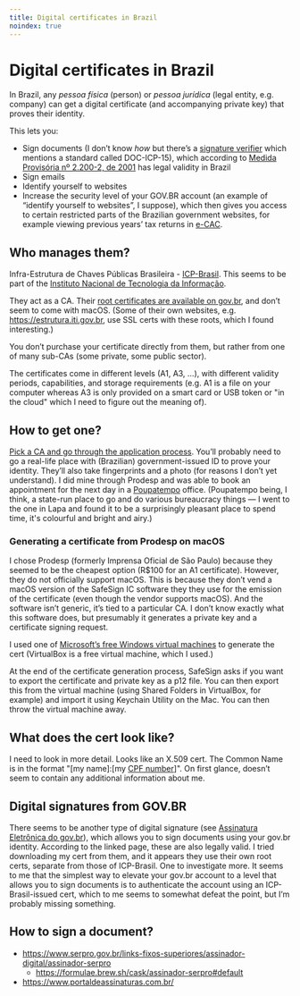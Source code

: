 ```yaml
---
title: Digital certificates in Brazil
noindex: true
---
```


# Digital certificates in Brazil

In Brazil, any _pessoa física_ (person) or _pessoa jurídica_ (legal entity, e.g. company) can get a digital certificate (and accompanying private key) that proves their identity.

This lets you:

- Sign documents (I don’t know _how_ but there’s a [signature verifier](https://verificador.iti.gov.br/verifier-2.7/) which mentions a standard called DOC-ICP-15), which according to [Medida Provisória nº 2.200-2, de 2001](http://www.planalto.gov.br/ccivil_03/mpv/antigas_2001/2200-2.htm) has legal validity in Brazil
- Sign emails
- Identify yourself to websites
- Increase the security level of your GOV.BR account (an example of “identify yourself to websites”, I suppose), which then gives you access to certain restricted parts of the Brazilian government websites, for example viewing previous years’ tax returns in [e-CAC](https://cav.receita.fazenda.gov.br/eCAC/publico/login.aspx).

## Who manages them?

Infra-Estrutura de Chaves Públicas Brasileira - [ICP-Brasil](https://www.gov.br/iti/pt-br/assuntos/icp-brasil). This seems to be part of the [Instituto Nacional de Tecnologia da Informação](https://www.gov.br/iti/pt-br).

They act as a CA. Their [root certificates are available on gov.br](https://www.gov.br/iti/pt-br/assuntos/repositorio/repositorio-ac-raiz), and don’t seem to come with macOS. (Some of their own websites, e.g. https://estrutura.iti.gov.br, use SSL certs with these roots, which I found interesting.)

You don’t purchase your certificate directly from them, but rather from one of many sub-CAs (some private, some public sector).

The certificates come in different levels (A1, A3, …), with different validity periods, capabilities, and storage requirements (e.g. A1 is a file on your computer whereas A3 is only provided on a smart card or USB token or "in the cloud" which I need to figure out the meaning of).

## How to get one?

[Pick a CA and go through the application process](https://www.gov.br/iti/pt-br/assuntos/certificado-digital/como-obter). You’ll probably need to go a real-life place with (Brazilian) government-issued ID to prove your identity. They’ll also take fingerprints and a photo (for reasons I don’t yet understand). I did mine through Prodesp and was able to book an appointment for the next day in a [Poupatempo](https://www.poupatempo.sp.gov.br) office. (Poupatempo being, I think, a state-run place to go and do various bureaucracy things — I went to the one in Lapa and found it to be a surprisingly pleasant place to spend time, it's colourful and bright and airy.)

### Generating a certificate from Prodesp on macOS

I chose Prodesp (formerly Imprensa Oficial de São Paulo) because they seemed to be the cheapest option (R$100 for an A1 certificate). However, they do not officially support macOS. This is because they don’t vend a macOS version of the SafeSign IC software they they use for the emission of the certificate (even though the vendor supports macOS). And the software isn’t generic, it’s tied to a particular CA. I don’t know exactly what this software does, but presumably it generates a private key and a certificate signing request.

I used one of [Microsoft’s free Windows virtual machines](https://developer.microsoft.com/en-us/microsoft-edge/tools/vms/) to generate the cert (VirtualBox is a free virtual machine, which I used.)

At the end of the certificate generation process, SafeSign asks if you want to export the certificate and private key as a p12 file. You can then export this from the virtual machine (using Shared Folders in VirtualBox, for example) and import it using Keychain Utility on the Mac. You can then throw the virtual machine away.

## What does the cert look like?

I need to look in more detail. Looks like an X.509 cert. The Common Name is in the format "[my name]:[my [CPF number](https://en.wikipedia.org/wiki/CPF_number)]". On first glance, doesn’t seem to contain any additional information about me.

## Digital signatures from GOV.BR

There seems to be another type of digital signature (see [Assinatura Eletrônica do gov.br](https://www.gov.br/governodigital/pt-br/assinatura-eletronica)), which allows you to sign documents using your gov.br identity. According to the linked page, these are also legally valid. I tried downloading my cert from them, and it appears they use their own root certs, separate from those of ICP-Brasil. One to investigate more. It seems to me that the simplest way to elevate your gov.br account to a level that allows you to sign documents is to authenticate the account using an ICP-Brasil-issued cert, which to me seems to somewhat defeat the point, but I’m probably missing something.

## How to sign a document?

- https://www.serpro.gov.br/links-fixos-superiores/assinador-digital/assinador-serpro
  - https://formulae.brew.sh/cask/assinador-serpro#default
- https://www.portaldeassinaturas.com.br/
